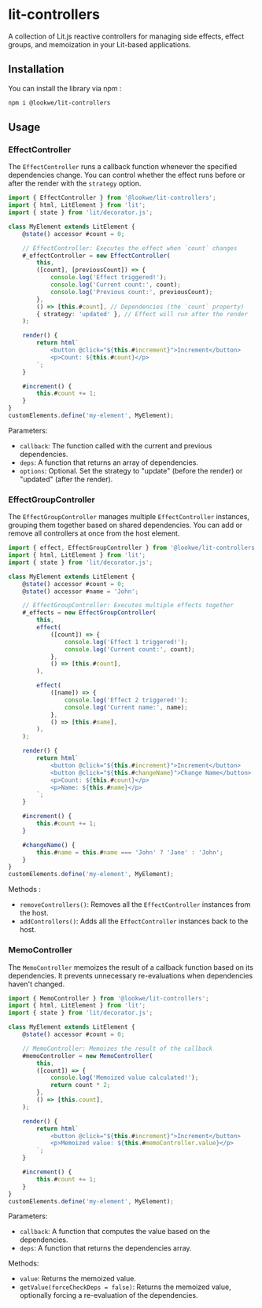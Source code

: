 # lit-controllers

A collection of Lit.js reactive controllers for managing side effects, effect groups, and memoization in your Lit-based applications.

## Installation

You can install the library via npm :

```bash
npm i @lookwe/lit-controllers
```

## Usage

### EffectController

The `EffectController` runs a callback function whenever the specified dependencies change. You can control whether the effect runs before or after the render with the `strategy` option.

```ts
import { EffectController } from '@lookwe/lit-controllers';
import { html, LitElement } from 'lit';
import { state } from 'lit/decorator.js';

class MyElement extends LitElement {
	@state() accessor #count = 0;

	// EffectController: Executes the effect when `count` changes
	#_effectController = new EffectController(
		this,
		([count], [previousCount]) => {
			console.log('Effect triggered!');
			console.log('Current count:', count);
			console.log('Previous count:', previousCount);
		},
		() => [this.#count], // Dependencies (the `count` property)
		{ strategy: 'updated' }, // Effect will run after the render
	);

	render() {
		return html`
			<button @click="${this.#increment}">Increment</button>
			<p>Count: ${this.#count}</p>
		`;
	}

	#increment() {
		this.#count += 1;
	}
}
customElements.define('my-element', MyElement);
```

Parameters:

- `callback`: The function called with the current and previous dependencies.
- `deps`: A function that returns an array of dependencies.
- `options`: Optional. Set the strategy to "update" (before the render) or "updated" (after the render).

### EffectGroupController

The `EffectGroupController` manages multiple `EffectController` instances, grouping them together based on shared dependencies. You can add or remove all controllers at once from the host element.

```ts
import { effect, EffectGroupController } from '@lookwe/lit-controllers';
import { html, LitElement } from 'lit';
import { state } from 'lit/decorator.js';

class MyElement extends LitElement {
	@state() accessor #count = 0;
	@state() accessor #name = 'John';

	// EffectGroupController: Executes multiple effects together
	#_effects = new EffectGroupController(
		this,
		effect(
			([count]) => {
				console.log('Effect 1 triggered!');
				console.log('Current count:', count);
			},
			() => [this.#count],
		),

		effect(
			([name]) => {
				console.log('Effect 2 triggered!');
				console.log('Current name:', name);
			},
			() => [this.#name],
		),
	);

	render() {
		return html`
			<button @click="${this.#increment}">Increment</button>
			<button @click="${this.#changeName}">Change Name</button>
			<p>Count: ${this.#count}</p>
			<p>Name: ${this.#name}</p>
		`;
	}

	#increment() {
		this.#count += 1;
	}

	#changeName() {
		this.#name = this.#name === 'John' ? 'Jane' : 'John';
	}
}
customElements.define('my-element', MyElement);
```

Methods :

- `removeControllers()`: Removes all the `EffectController` instances from the host.
- `addControllers()`: Adds all the `EffectController` instances back to the host.

### MemoController

The `MemoController` memoizes the result of a callback function based on its dependencies. It prevents unnecessary re-evaluations when dependencies haven't changed.

```ts
import { MemoController } from '@lookwe/lit-controllers';
import { html, LitElement } from 'lit';
import { state } from 'lit/decorator.js';

class MyElement extends LitElement {
	@state() accessor #count = 0;

	// MemoController: Memoizes the result of the callback
	#memoController = new MemoController(
		this,
		([count]) => {
			console.log('Memoized value calculated!');
			return count * 2;
		},
		() => [this.count],
	);

	render() {
		return html`
			<button @click="${this.#increment}">Increment</button>
			<p>Memoized value: ${this.#memoController.value}</p>
		`;
	}

	#increment() {
		this.#count += 1;
	}
}
customElements.define('my-element', MyElement);
```

Parameters:

- `callback`: A function that computes the value based on the dependencies.
- `deps`: A function that returns the dependencies array.

Methods:

- `value`: Returns the memoized value.
- `getValue(forceCheckDeps = false)`: Returns the memoized value, optionally forcing a re-evaluation of the dependencies.
